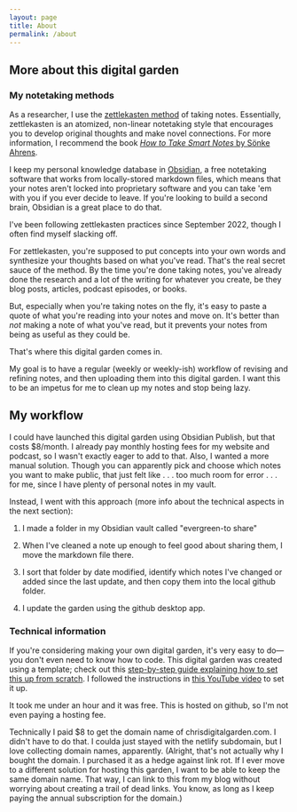 ```yaml
---
layout: page
title: About
permalink: /about
---
```


## More about this digital garden

### My notetaking methods
As a researcher, I use the [zettlekasten method](https://en.wikipedia.org/wiki/Zettelkasten) of taking notes. Essentially, zettlekasten is an atomized, non-linear notetaking style that encourages you to develop original thoughts and make novel connections. For more information, I recommend the book [*How to Take Smart Notes* by Sönke Ahrens](https://www.soenkeahrens.de/en/takesmartnotes).

I keep my personal knowledge database in [Obsidian](https://obsidian.md), a free notetaking software that works from locally-stored markdown files, which means that your notes aren't locked into proprietary software and you can take 'em with you if you ever decide to leave. If you're looking to build a second brain, Obsidian is a great place to do that.

I've been following zettlekasten practices since September 2022, though I often find myself slacking off. 

For zettlekasten, you're supposed to put concepts into your own words and synthesize your thoughts based on what you've read. That's the real secret sauce of the method. By the time you're done taking notes, you've already done the research and a lot of the writing for whatever you create, be they blog posts, articles, podcast episodes, or books.

But, especially when you're taking notes on the fly, it's easy to paste a quote of what you're reading into your notes and move on. It's better than *not* making a note of what you've read, but it prevents your notes from being as useful as they could be.

That's where this digital garden comes in. 

My goal is to have a regular (weekly or weekly-ish) workflow of revising and refining notes, and then uploading them into this digital garden. I want this to be an impetus for me to clean up my notes and stop being lazy.

## My workflow
I could have launched this digital garden using Obsidian Publish, but that costs $8/month. I already pay monthly hosting fees for my website and podcast, so I wasn't exactly eager to add to that. Also, I wanted a more manual solution. Though you can apparently pick and choose which notes you want to make public, that just felt like . . . too much room for error . . . for me, since I have plenty of personal notes in my vault.

Instead, I went with this approach (more info about the technical aspects in the next section):

1) I made a folder in my Obsidian vault called "evergreen-to share"

2) When I've cleaned a note up enough to feel good about sharing them, I move the markdown file there.

3) I sort that folder by date modified, identify which notes I've changed or added since the last update, and then copy them into the local github folder.

4) I update the garden using the github desktop app.

### Technical information
If you're considering making your own digital garden, it's very easy to do—you don't even need to know how to code. This digital garden was created using a template; check out this [step-by-step guide explaining how to set this up from scratch](https://maximevaillancourt.com/blog/setting-up-your-own-digital-garden-with-jekyll). I followed the instructions in [this YouTube video](https://www.youtube.com/watch?v=kg-9n_A4Tf0) to set it up. 

It took me under an hour and it was free. This is hosted on github, so I'm not even paying a hosting fee. 

Technically I paid $8 to get the domain name of chrisdigitalgarden.com. I didn't have to do that. I coulda just stayed with the netlify subdomain, but I love collecting domain names, apparently. (Alright, that's not actually why I bought the domain. I purchased it as a hedge against link rot. If I ever move to a different solution for hosting this garden, I want to be able to keep the same domain name. That way, I can link to this from my blog without worrying about creating a trail of dead links. You know, as long as I keep paying the annual subscription for the domain.)